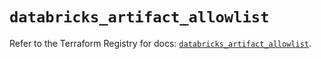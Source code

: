 # `databricks_artifact_allowlist`

Refer to the Terraform Registry for docs: [`databricks_artifact_allowlist`](https://registry.terraform.io/providers/databricks/databricks/1.80.0/docs/resources/artifact_allowlist).

